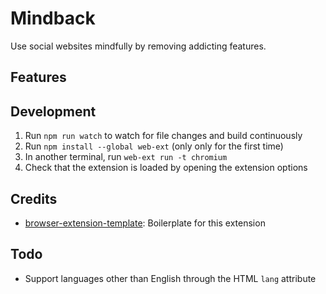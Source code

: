 # Mindback

Use social websites mindfully by removing addicting features.

## Features

## Development

1. Run `npm run watch` to watch for file changes and build continuously
1. Run `npm install --global web-ext` (only only for the first time)
1. In another terminal, run `web-ext run -t chromium`
1. Check that the extension is loaded by opening the extension options

## Credits

- [browser-extension-template](https://github.com/fregante/browser-extension-template): Boilerplate for this extension

## Todo

- Support languages other than English through the HTML `lang` attribute
